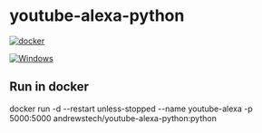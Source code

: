 # youtube-alexa-python

[![docker](https://github.com/unofficial-skills/youtube-alexa-python/actions/workflows/docker-package.yml/badge.svg)](https://github.com/unofficial-skills/youtube-alexa-python/actions/workflows/docker-package.yml)

[![Windows](https://github.com/unofficial-skills/youtube-alexa-python/actions/workflows/windows.yml/badge.svg)](https://github.com/unofficial-skills/youtube-alexa-python/actions/workflows/windows.yml)

## Run in docker


docker run -d --restart unless-stopped --name youtube-alexa -p 5000:5000 andrewstech/youtube-alexa-python:python
